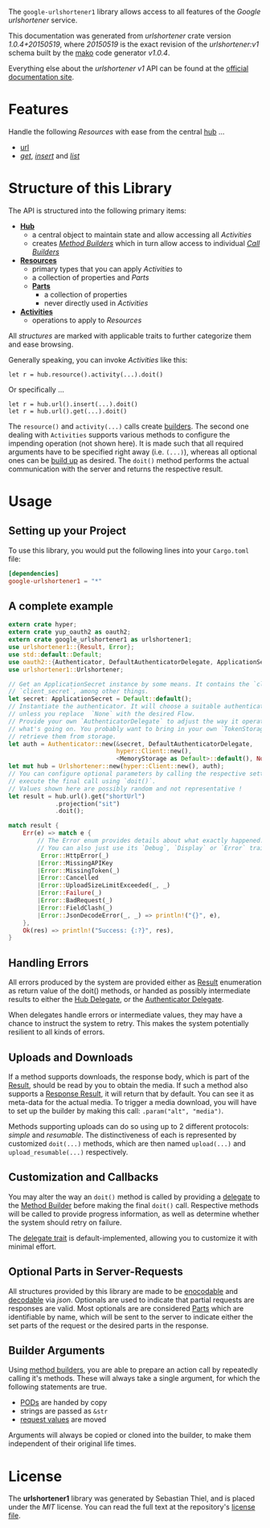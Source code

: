 <!---
DO NOT EDIT !
This file was generated automatically from 'src/mako/api/README.md.mako'
DO NOT EDIT !
-->
The `google-urlshortener1` library allows access to all features of the *Google urlshortener* service.

This documentation was generated from *urlshortener* crate version *1.0.4+20150519*, where *20150519* is the exact revision of the *urlshortener:v1* schema built by the [mako](http://www.makotemplates.org/) code generator *v1.0.4*.

Everything else about the *urlshortener* *v1* API can be found at the
[official documentation site](https://developers.google.com/url-shortener/v1/getting_started).
# Features

Handle the following *Resources* with ease from the central [hub](https://docs.rs/google-urlshortener1/1.0.4+20150519/google_urlshortener1/struct.Urlshortener.html) ... 

* [url](https://docs.rs/google-urlshortener1/1.0.4+20150519/google_urlshortener1/struct.Url.html)
 * [*get*](https://docs.rs/google-urlshortener1/1.0.4+20150519/google_urlshortener1/struct.UrlGetCall.html), [*insert*](https://docs.rs/google-urlshortener1/1.0.4+20150519/google_urlshortener1/struct.UrlInsertCall.html) and [*list*](https://docs.rs/google-urlshortener1/1.0.4+20150519/google_urlshortener1/struct.UrlListCall.html)




# Structure of this Library

The API is structured into the following primary items:

* **[Hub](https://docs.rs/google-urlshortener1/1.0.4+20150519/google_urlshortener1/struct.Urlshortener.html)**
    * a central object to maintain state and allow accessing all *Activities*
    * creates [*Method Builders*](https://docs.rs/google-urlshortener1/1.0.4+20150519/google_urlshortener1/trait.MethodsBuilder.html) which in turn
      allow access to individual [*Call Builders*](https://docs.rs/google-urlshortener1/1.0.4+20150519/google_urlshortener1/trait.CallBuilder.html)
* **[Resources](https://docs.rs/google-urlshortener1/1.0.4+20150519/google_urlshortener1/trait.Resource.html)**
    * primary types that you can apply *Activities* to
    * a collection of properties and *Parts*
    * **[Parts](https://docs.rs/google-urlshortener1/1.0.4+20150519/google_urlshortener1/trait.Part.html)**
        * a collection of properties
        * never directly used in *Activities*
* **[Activities](https://docs.rs/google-urlshortener1/1.0.4+20150519/google_urlshortener1/trait.CallBuilder.html)**
    * operations to apply to *Resources*

All *structures* are marked with applicable traits to further categorize them and ease browsing.

Generally speaking, you can invoke *Activities* like this:

```Rust,ignore
let r = hub.resource().activity(...).doit()
```

Or specifically ...

```ignore
let r = hub.url().insert(...).doit()
let r = hub.url().get(...).doit()
```

The `resource()` and `activity(...)` calls create [builders][builder-pattern]. The second one dealing with `Activities` 
supports various methods to configure the impending operation (not shown here). It is made such that all required arguments have to be 
specified right away (i.e. `(...)`), whereas all optional ones can be [build up][builder-pattern] as desired.
The `doit()` method performs the actual communication with the server and returns the respective result.

# Usage

## Setting up your Project

To use this library, you would put the following lines into your `Cargo.toml` file:

```toml
[dependencies]
google-urlshortener1 = "*"
```

## A complete example

```Rust
extern crate hyper;
extern crate yup_oauth2 as oauth2;
extern crate google_urlshortener1 as urlshortener1;
use urlshortener1::{Result, Error};
use std::default::Default;
use oauth2::{Authenticator, DefaultAuthenticatorDelegate, ApplicationSecret, MemoryStorage};
use urlshortener1::Urlshortener;

// Get an ApplicationSecret instance by some means. It contains the `client_id` and 
// `client_secret`, among other things.
let secret: ApplicationSecret = Default::default();
// Instantiate the authenticator. It will choose a suitable authentication flow for you, 
// unless you replace  `None` with the desired Flow.
// Provide your own `AuthenticatorDelegate` to adjust the way it operates and get feedback about 
// what's going on. You probably want to bring in your own `TokenStorage` to persist tokens and
// retrieve them from storage.
let auth = Authenticator::new(&secret, DefaultAuthenticatorDelegate,
                              hyper::Client::new(),
                              <MemoryStorage as Default>::default(), None);
let mut hub = Urlshortener::new(hyper::Client::new(), auth);
// You can configure optional parameters by calling the respective setters at will, and
// execute the final call using `doit()`.
// Values shown here are possibly random and not representative !
let result = hub.url().get("shortUrl")
             .projection("sit")
             .doit();

match result {
    Err(e) => match e {
        // The Error enum provides details about what exactly happened.
        // You can also just use its `Debug`, `Display` or `Error` traits
         Error::HttpError(_)
        |Error::MissingAPIKey
        |Error::MissingToken(_)
        |Error::Cancelled
        |Error::UploadSizeLimitExceeded(_, _)
        |Error::Failure(_)
        |Error::BadRequest(_)
        |Error::FieldClash(_)
        |Error::JsonDecodeError(_, _) => println!("{}", e),
    },
    Ok(res) => println!("Success: {:?}", res),
}

```
## Handling Errors

All errors produced by the system are provided either as [Result](https://docs.rs/google-urlshortener1/1.0.4+20150519/google_urlshortener1/enum.Result.html) enumeration as return value of 
the doit() methods, or handed as possibly intermediate results to either the 
[Hub Delegate](https://docs.rs/google-urlshortener1/1.0.4+20150519/google_urlshortener1/trait.Delegate.html), or the [Authenticator Delegate](https://docs.rs/yup-oauth2/*/yup_oauth2/trait.AuthenticatorDelegate.html).

When delegates handle errors or intermediate values, they may have a chance to instruct the system to retry. This 
makes the system potentially resilient to all kinds of errors.

## Uploads and Downloads
If a method supports downloads, the response body, which is part of the [Result](https://docs.rs/google-urlshortener1/1.0.4+20150519/google_urlshortener1/enum.Result.html), should be
read by you to obtain the media.
If such a method also supports a [Response Result](https://docs.rs/google-urlshortener1/1.0.4+20150519/google_urlshortener1/trait.ResponseResult.html), it will return that by default.
You can see it as meta-data for the actual media. To trigger a media download, you will have to set up the builder by making
this call: `.param("alt", "media")`.

Methods supporting uploads can do so using up to 2 different protocols: 
*simple* and *resumable*. The distinctiveness of each is represented by customized 
`doit(...)` methods, which are then named `upload(...)` and `upload_resumable(...)` respectively.

## Customization and Callbacks

You may alter the way an `doit()` method is called by providing a [delegate](https://docs.rs/google-urlshortener1/1.0.4+20150519/google_urlshortener1/trait.Delegate.html) to the 
[Method Builder](https://docs.rs/google-urlshortener1/1.0.4+20150519/google_urlshortener1/trait.CallBuilder.html) before making the final `doit()` call. 
Respective methods will be called to provide progress information, as well as determine whether the system should 
retry on failure.

The [delegate trait](https://docs.rs/google-urlshortener1/1.0.4+20150519/google_urlshortener1/trait.Delegate.html) is default-implemented, allowing you to customize it with minimal effort.

## Optional Parts in Server-Requests

All structures provided by this library are made to be [enocodable](https://docs.rs/google-urlshortener1/1.0.4+20150519/google_urlshortener1/trait.RequestValue.html) and 
[decodable](https://docs.rs/google-urlshortener1/1.0.4+20150519/google_urlshortener1/trait.ResponseResult.html) via *json*. Optionals are used to indicate that partial requests are responses 
are valid.
Most optionals are are considered [Parts](https://docs.rs/google-urlshortener1/1.0.4+20150519/google_urlshortener1/trait.Part.html) which are identifiable by name, which will be sent to 
the server to indicate either the set parts of the request or the desired parts in the response.

## Builder Arguments

Using [method builders](https://docs.rs/google-urlshortener1/1.0.4+20150519/google_urlshortener1/trait.CallBuilder.html), you are able to prepare an action call by repeatedly calling it's methods.
These will always take a single argument, for which the following statements are true.

* [PODs][wiki-pod] are handed by copy
* strings are passed as `&str`
* [request values](https://docs.rs/google-urlshortener1/1.0.4+20150519/google_urlshortener1/trait.RequestValue.html) are moved

Arguments will always be copied or cloned into the builder, to make them independent of their original life times.

[wiki-pod]: http://en.wikipedia.org/wiki/Plain_old_data_structure
[builder-pattern]: http://en.wikipedia.org/wiki/Builder_pattern
[google-go-api]: https://github.com/google/google-api-go-client

# License
The **urlshortener1** library was generated by Sebastian Thiel, and is placed 
under the *MIT* license.
You can read the full text at the repository's [license file][repo-license].

[repo-license]: https://github.com/Byron/google-apis-rsblob/master/LICENSE.md
